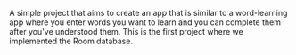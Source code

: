 A simple project that aims to create an app that is similar to a word-learning app where you enter words you want to learn and you can complete them after you've understood them.
This is the first project where we implemented the Room database.
